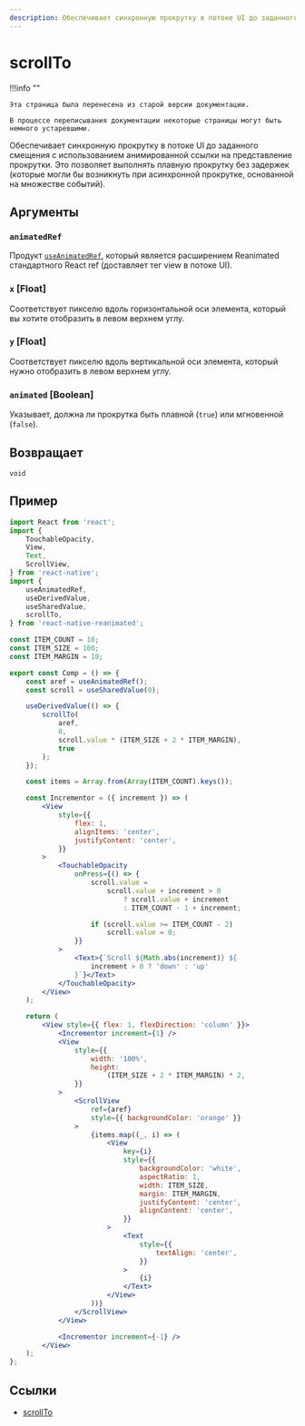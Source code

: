 ```yaml
---
description: Обеспечивает синхронную прокрутку в потоке UI до заданного смещения с использованием анимированной ссылки на представление прокрутки
---
```


# scrollTo

!!!info ""

    Эта страница была перенесена из старой версии документации.

    В процессе переписывания документации некоторые страницы могут быть немного устаревшими.

Обеспечивает синхронную прокрутку в потоке UI до заданного смещения с использованием анимированной ссылки на представление прокрутки. Это позволяет выполнять плавную прокрутку без задержек (которые могли бы возникнуть при асинхронной прокрутке, основанной на множестве событий).

## Аргументы

### `animatedRef`

Продукт [`useAnimatedRef`](../core/useAnimatedRef.md), который является расширением Reanimated стандартного React ref (доставляет тег view в потоке UI).

### `x` [Float]

Соответствует пикселю вдоль горизонтальной оси элемента, который вы хотите отобразить в левом верхнем углу.

### `y` [Float]

Соответствует пикселю вдоль вертикальной оси элемента, который нужно отобразить в левом верхнем углу.

### `animated` [Boolean]

Указывает, должна ли прокрутка быть плавной (`true`) или мгновенной (`false`).

## Возвращает

`void`

## Пример

```jsx
import React from 'react';
import {
    TouchableOpacity,
    View,
    Text,
    ScrollView,
} from 'react-native';
import {
    useAnimatedRef,
    useDerivedValue,
    useSharedValue,
    scrollTo,
} from 'react-native-reanimated';

const ITEM_COUNT = 10;
const ITEM_SIZE = 100;
const ITEM_MARGIN = 10;

export const Comp = () => {
    const aref = useAnimatedRef();
    const scroll = useSharedValue(0);

    useDerivedValue(() => {
        scrollTo(
            aref,
            0,
            scroll.value * (ITEM_SIZE + 2 * ITEM_MARGIN),
            true
        );
    });

    const items = Array.from(Array(ITEM_COUNT).keys());

    const Incrementor = ({ increment }) => (
        <View
            style={{
                flex: 1,
                alignItems: 'center',
                justifyContent: 'center',
            }}
        >
            <TouchableOpacity
                onPress={() => {
                    scroll.value =
                        scroll.value + increment > 0
                            ? scroll.value + increment
                            : ITEM_COUNT - 1 + increment;

                    if (scroll.value >= ITEM_COUNT - 2)
                        scroll.value = 0;
                }}
            >
                <Text>{`Scroll ${Math.abs(increment)} ${
                    increment > 0 ? 'down' : 'up'
                }`}</Text>
            </TouchableOpacity>
        </View>
    );

    return (
        <View style={{ flex: 1, flexDirection: 'column' }}>
            <Incrementor increment={1} />
            <View
                style={{
                    width: '100%',
                    height:
                        (ITEM_SIZE + 2 * ITEM_MARGIN) * 2,
                }}
            >
                <ScrollView
                    ref={aref}
                    style={{ backgroundColor: 'orange' }}
                >
                    {items.map((_, i) => (
                        <View
                            key={i}
                            style={{
                                backgroundColor: 'white',
                                aspectRatio: 1,
                                width: ITEM_SIZE,
                                margin: ITEM_MARGIN,
                                justifyContent: 'center',
                                alignContent: 'center',
                            }}
                        >
                            <Text
                                style={{
                                    textAlign: 'center',
                                }}
                            >
                                {i}
                            </Text>
                        </View>
                    ))}
                </ScrollView>
            </View>

            <Incrementor increment={-1} />
        </View>
    );
};
```

## Ссылки

-   [scrollTo](https://docs.swmansion.com/react-native-reanimated/docs/scroll/scrollTo)
